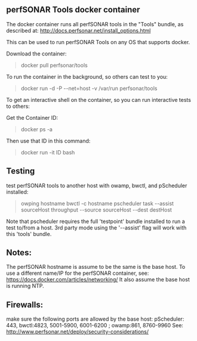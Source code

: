 ## perfSONAR Tools docker container

The docker container runs all perfSONAR tools in the "Tools" bundle, as described at:
http://docs.perfsonar.net/install_options.html

This can be used to run perfSONAR Tools on any OS that supports docker.

Download the container:
>docker pull perfsonar/tools

To run the container in the background, so others can test to you:
>docker run -d -P --net=host -v /var/run perfsonar/tools

To get an interactive shell on the container, so you can run interactive tests to others:

Get the Container ID:
>docker ps -a

Then use that ID in this command:
>docker run -it ID bash

## Testing

test perfSONAR tools to another host with owamp, bwctl, and pScheduler installed:
>owping hostname
>bwctl -c hostname
>pscheduler task --assist sourceHost throughput --source sourceHost --dest destHost

Note that pscheduler requires the full 'testpoint' bundle installed to run a test to/from a host.
3rd party mode using the '--assist' flag will work with this 'tools' bundle.

## Notes:
The perfSONAR hostname is assume to be the same is the base host. To use a different
name/IP for the perfSONAR container, see: https://docs.docker.com/articles/networking/
It also assume the base host is running NTP.

## Firewalls:
make sure the following ports are allowed by the base host:
 pScheduler: 443, bwctl:4823, 5001-5900, 6001-6200 ; owamp:861, 8760-9960
See: http://www.perfsonar.net/deploy/security-considerations/


